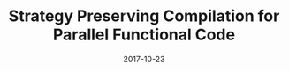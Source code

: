 ---
label: I2
title: "Strategy Preserving Compilation for Parallel Functional Code"
collection: publications
type: "Technical Report"
date: 2017-10-23
authors: "Robert Atkey, Michel Steuwer, Sam Lindley, and Christophe Dubach"
short-venue: arXiv
venue: "Technical Report published on arXiv"
paperurl: '/files/publications/2017/arXiv-2017.pdf'
dblp: 'journals/corr/abs-1710-08332'
projects: ['Lift']
---